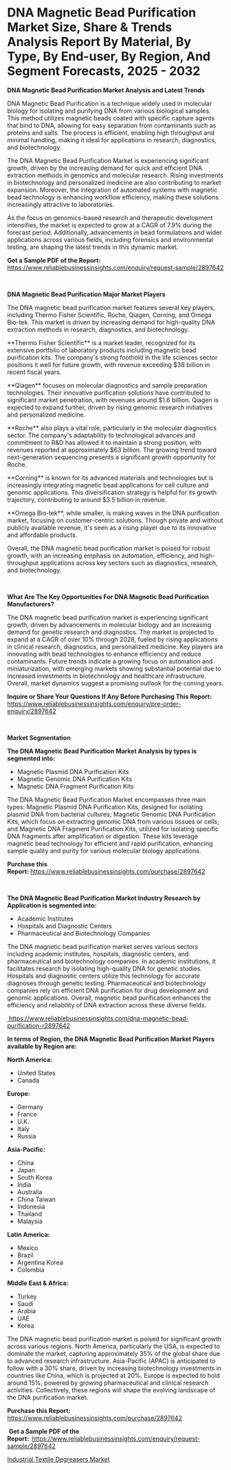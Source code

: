 <p><h1>DNA Magnetic Bead Purification Market Size, Share & Trends Analysis Report By Material, By Type, By End-user, By Region, And Segment Forecasts, 2025 - 2032</h1></p><p><strong>DNA Magnetic Bead Purification Market Analysis and Latest Trends</strong></p>
<p><p>DNA Magnetic Bead Purification is a technique widely used in molecular biology for isolating and purifying DNA from various biological samples. This method utilizes magnetic beads coated with specific capture agents that bind to DNA, allowing for easy separation from contaminants such as proteins and salts. The process is efficient, enabling high throughput and minimal handling, making it ideal for applications in research, diagnostics, and biotechnology.</p><p>The DNA Magnetic Bead Purification Market is experiencing significant growth, driven by the increasing demand for quick and efficient DNA extraction methods in genomics and molecular research. Rising investments in biotechnology and personalized medicine are also contributing to market expansion. Moreover, the integration of automated systems with magnetic bead technology is enhancing workflow efficiency, making these solutions increasingly attractive to laboratories. </p><p>As the focus on genomics-based research and therapeutic development intensifies, the market is expected to grow at a CAGR of 7.9% during the forecast period. Additionally, advancements in bead formulations and wider applications across various fields, including forensics and environmental testing, are shaping the latest trends in this dynamic market.</p></p>
<p><strong>Get a Sample PDF of the Report:&nbsp;</strong> <a href="https://www.reliablebusinessinsights.com/enquiry/request-sample/2897642?utm_campaign=1720&utm_medium=2&utm_source=Github&utm_content=ia&utm_term=15032025&utm_id=dna-magnetic-bead-purification">https://www.reliablebusinessinsights.com/enquiry/request-sample/2897642</a></p>
<p>&nbsp;</p>
<p><strong>DNA Magnetic Bead Purification Major Market Players</strong></p>
<p><p>The DNA magnetic bead purification market features several key players, including Thermo Fisher Scientific, Roche, Qiagen, Corning, and Omega Bio-tek. This market is driven by increasing demand for high-quality DNA extraction methods in research, diagnostics, and biotechnology.</p><p>**Thermo Fisher Scientific** is a market leader, recognized for its extensive portfolio of laboratory products including magnetic bead purification kits. The company's strong foothold in the life sciences sector positions it well for future growth, with revenue exceeding $38 billion in recent fiscal years.</p><p>**Qiagen** focuses on molecular diagnostics and sample preparation technologies. Their innovative purification solutions have contributed to significant market penetration, with revenues around $1.6 billion. Qiagen is expected to expand further, driven by rising genomic research initiatives and personalized medicine.</p><p>**Roche** also plays a vital role, particularly in the molecular diagnostics sector. The company's adaptability to technological advances and commitment to R&D has allowed it to maintain a strong position, with revenues reported at approximately $63 billion. The growing trend toward next-generation sequencing presents a significant growth opportunity for Roche.</p><p>**Corning** is known for its advanced materials and technologies but is increasingly integrating magnetic bead applications for cell culture and genomic applications. This diversification strategy is helpful for its growth trajectory, contributing to around $3.5 billion in revenue.</p><p>**Omega Bio-tek**, while smaller, is making waves in the DNA purification market, focusing on customer-centric solutions. Though private and without publicly available revenue, it's seen as a rising player due to its innovative and affordable products.</p><p>Overall, the DNA magnetic bead purification market is poised for robust growth, with an increasing emphasis on automation, efficiency, and high-throughput applications across key sectors such as diagnostics, research, and biotechnology.</p></p>
<p>&nbsp;</p>
<p><strong>What Are The Key Opportunities For DNA Magnetic Bead Purification Manufacturers?</strong></p>
<p><p>The DNA magnetic bead purification market is experiencing significant growth, driven by advancements in molecular biology and an increasing demand for genetic research and diagnostics. The market is projected to expand at a CAGR of over 10% through 2028, fueled by rising applications in clinical research, diagnostics, and personalized medicine. Key players are innovating with bead technologies to enhance efficiency and reduce contaminants. Future trends indicate a growing focus on automation and miniaturization, with emerging markets showing substantial potential due to increased investments in biotechnology and healthcare infrastructure. Overall, market dynamics suggest a promising outlook for the coming years.</p></p>
<p><strong>Inquire or Share Your Questions If Any Before Purchasing This Report:</strong> <a href="https://www.reliablebusinessinsights.com/enquiry/pre-order-enquiry/2897642?utm_campaign=1720&utm_medium=2&utm_source=Github&utm_content=ia&utm_term=15032025&utm_id=dna-magnetic-bead-purification">https://www.reliablebusinessinsights.com/enquiry/pre-order-enquiry/2897642</a></p>
<p>&nbsp;</p>
<p><strong>Market Segmentation</strong></p>
<p><strong>The DNA Magnetic Bead Purification Market Analysis by types is segmented into:</strong></p>
<p><ul><li>Magnetic Plasmid DNA Purification Kits</li><li>Magnetic Genomic DNA Purification Kits</li><li>Magnetic DNA Fragment Purification Kits</li></ul></p>
<p><p>The DNA Magnetic Bead Purification Market encompasses three main types: Magnetic Plasmid DNA Purification Kits, designed for isolating plasmid DNA from bacterial cultures; Magnetic Genomic DNA Purification Kits, which focus on extracting genomic DNA from various tissues or cells; and Magnetic DNA Fragment Purification Kits, utilized for isolating specific DNA fragments after amplification or digestion. These kits leverage magnetic bead technology for efficient and rapid purification, enhancing sample quality and purity for various molecular biology applications.</p></p>
<p><strong>Purchase this Report:&nbsp;</strong><a href="https://www.reliablebusinessinsights.com/purchase/2897642?utm_campaign=1720&utm_medium=2&utm_source=Github&utm_content=ia&utm_term=15032025&utm_id=dna-magnetic-bead-purification">https://www.reliablebusinessinsights.com/purchase/2897642</a></p>
<p>&nbsp;</p>
<p><strong>The DNA Magnetic Bead Purification Market Industry Research by Application is segmented into:</strong></p>
<p><ul><li>Academic Institutes</li><li>Hospitals and Diagnostic Centers</li><li>Pharmaceutical and Biotechnology Companies</li></ul></p>
<p><p>The DNA magnetic bead purification market serves various sectors including academic institutes, hospitals, diagnostic centers, and pharmaceutical and biotechnology companies. In academic institutions, it facilitates research by isolating high-quality DNA for genetic studies. Hospitals and diagnostic centers utilize this technology for accurate diagnoses through genetic testing. Pharmaceutical and biotechnology companies rely on efficient DNA purification for drug development and genomic applications. Overall, magnetic bead purification enhances the efficiency and reliability of DNA extraction across these diverse fields.</p></p>
<p><a href="https://www.reliablebusinessinsights.com/dna-magnetic-bead-purification-r2897642?utm_campaign=1720&utm_medium=2&utm_source=Github&utm_content=ia&utm_term=15032025&utm_id=dna-magnetic-bead-purification">&nbsp;https://www.reliablebusinessinsights.com/dna-magnetic-bead-purification-r2897642</a></p>
<p><strong>In terms of Region, the DNA Magnetic Bead Purification Market Players available by Region are:</strong></p>
<p>
    <p> <strong> North America: </strong>
        <ul>
            <li>United States</li>
            <li>Canada</li>
        </ul>
        </p> 
    <p> <strong> Europe: </strong>
        <ul>
            <li>Germany</li>
            <li>France</li>
            <li>U.K.</li>
            <li>Italy</li>
            <li>Russia</li>
        </ul>
        </p> 
    <p> <strong> Asia-Pacific: </strong>
        <ul>
            <li>China</li>
            <li>Japan</li>
            <li>South Korea</li>
            <li>India</li>
            <li>Australia</li>
            <li>China Taiwan</li>
            <li>Indonesia</li>
            <li>Thailand</li>
            <li>Malaysia</li>
        </ul>
        </p> 
    <p> <strong> Latin America: </strong>
        <ul>
            <li>Mexico</li>
            <li>Brazil</li>
            <li>Argentina Korea</li>
            <li>Colombia</li>
        </ul>
        </p> 
    <p> <strong> Middle East & Africa: </strong>
        <ul>
            <li>Turkey</li>
            <li>Saudi</li>
            <li>Arabia</li>
            <li>UAE</li>
            <li>Korea</li>
        </ul>
    </p>
    </p>
<p><p>The DNA magnetic bead purification market is poised for significant growth across various regions. North America, particularly the USA, is expected to dominate the market, capturing approximately 35% of the global share due to advanced research infrastructure. Asia-Pacific (APAC) is anticipated to follow with a 30% share, driven by increasing biotechnology investments in countries like China, which is projected at 20%. Europe is expected to hold around 15%, powered by growing pharmaceutical and clinical research activities. Collectively, these regions will shape the evolving landscape of the DNA purification market.</p></p>
<p><strong>Purchase this Report: </strong><a href="https://www.reliablebusinessinsights.com/purchase/2897642?utm_campaign=1720&utm_medium=2&utm_source=Github&utm_content=ia&utm_term=15032025&utm_id=dna-magnetic-bead-purification">https://www.reliablebusinessinsights.com/purchase/2897642</a></p>
<p>&nbsp;<strong>Get a Sample PDF of the Report:&nbsp;&nbsp;</strong><a href="https://www.reliablebusinessinsights.com/enquiry/request-sample/2897642?utm_campaign=1720&utm_medium=2&utm_source=Github&utm_content=ia&utm_term=15032025&utm_id=dna-magnetic-bead-purification">https://www.reliablebusinessinsights.com/enquiry/request-sample/2897642</a></p>
<p><strong></strong></p>
<p><p><a href="https://github.com/willjis/Market-Research-Report-List-1/blob/main/industrial-textile-degreasers-market.md?utm_campaign=1720&utm_medium=2&utm_source=Github&utm_content=ia&utm_term=15032025&utm_id=dna-magnetic-bead-purification">Industrial Textile Degreasers Market</a></p></p>